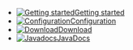 - [![Getting started](https://icongr.am/fontawesome/flash.svg?size=18&color=currentColor)Getting started](/introduction#getting-started)
- [![Configuration](https://icongr.am/fontawesome/cogs.svg?size=18&color=currentColor)Configuration](/configuration/)
- [![Download](https://icongr.am/fontawesome/cloud-download.svg?size=18&color=currentColor)Download](https://github.com/art-framework/art-core/releases/latest)
- [![Javadocs](https://icongr.am/devicon/java-original.svg?size=16&color=currentColor)JavaDocs](https://jdocs.art-framework.io)
